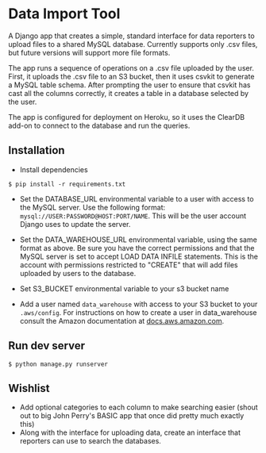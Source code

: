 Data Import Tool
=====

A Django app that creates a simple, standard interface for data reporters to upload files to a shared MySQL database. Currently supports only .csv files, but future versions will support more file formats.

The app runs a sequence of operations on a .csv file uploaded by the user. First, it uploads the .csv file to an S3 bucket, then it uses csvkit to generate a MySQL table schema. After prompting the user to ensure that csvkit has cast all the columns correctly, it creates a table in a database selected by the user.

The app is configured for deployment on Heroku, so it uses the ClearDB add-on to connect to the database and run the queries.

Installation
---
* Install dependencies

```
$ pip install -r requirements.txt
```
* Set the DATABASE_URL environmental variable to a user with access to the MySQL server. Use the following format: `mysql://USER:PASSWORD@HOST:PORT/NAME`. This will be the user account Django uses to update the server.

* Set the DATA_WAREHOUSE_URL environmental variable, using the same format as above. Be sure you have the correct permissions and that the MySQL server is set to accept LOAD DATA INFILE statements. This is the account with permissions restricted to "CREATE" that will add files uploaded by users to the database.

* Set S3_BUCKET environmental variable to your s3 bucket name

* Add a user named `data_warehouse` with access to your S3 bucket to your `.aws/config`. For instructions on how to create a user in data_warehouse consult the Amazon documentation at [docs.aws.amazon.com](http://docs.aws.amazon.com/cli/latest/userguide/cli-chap-getting-started.html).

Run dev server
---
```
$ python manage.py runserver
```

Wishlist
---
* Add optional categories to each column to make searching easier (shout out to big John Perry's BASIC app that once did pretty much exactly this)
* Along with the interface for uploading data, create an interface that reporters can use to search the databases.

